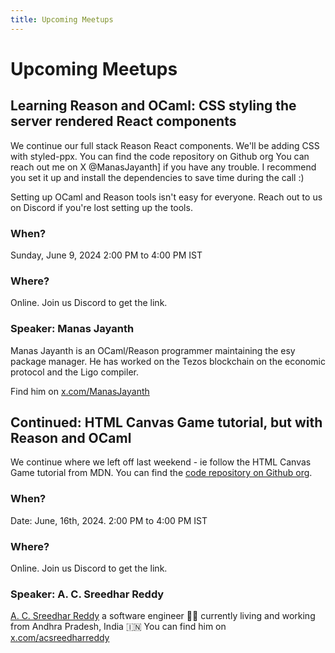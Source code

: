 ```yaml
---
title: Upcoming Meetups
---
```


# Upcoming Meetups

## Learning Reason and OCaml: CSS styling the server rendered React components

We continue our full stack Reason React components. We'll be adding
CSS with styled-ppx. You can find the code repository on Github org
You can reach out me on X @ManasJayanth] if you have any trouble. I
recommend you set it up and install the dependencies to save time
during the call :)

Setting up OCaml and Reason tools isn't easy for everyone. Reach out
to us on Discord if you're lost setting up the tools. 

### When?
Sunday, June 9, 2024
2:00 PM to 4:00 PM IST

### Where?
Online. Join us Discord to get the link.

### Speaker: Manas Jayanth
Manas Jayanth is an OCaml/Reason programmer maintaining the esy package manager. He has worked on the Tezos blockchain on the economic protocol and the Ligo compiler.

Find him on [x.com/ManasJayanth](https://x.com/ManasJayanth/)

## Continued: HTML Canvas Game tutorial, but with Reason and OCaml

We continue where we left off last weekend - ie follow the HTML Canvas Game tutorial from MDN. You can find the [code repository on Github org](https://github.com/ReasonOCamlIndia/melange-mdn-canvas-game-tutorial-live-coded).


### When?
Date: June, 16th, 2024.
2:00 PM to 4:00 PM IST

### Where?
Online. Join us Discord to get the link.

### Speaker: A. C. Sreedhar Reddy
[A. C. Sreedhar Reddy](https://a-c-sreedhar-reddy.github.io/) a software engineer 👨‍💻 currently living and working from Andhra Pradesh, India 🇮🇳 You can find him on [x.com/acsreedharreddy](https://x.com/acsreedharreddy)
